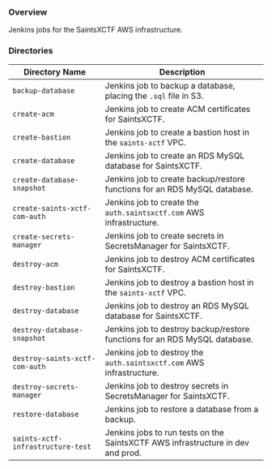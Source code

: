 ### Overview

Jenkins jobs for the SaintsXCTF AWS infrastructure.

### Directories

| Directory Name                     | Description                                                                     |
|------------------------------------|---------------------------------------------------------------------------------|
| `backup-database`                  | Jenkins job to backup a database, placing the `.sql` file in S3.                |
| `create-acm`                       | Jenkins job to create ACM certificates for SaintsXCTF.                          |
| `create-bastion`                   | Jenkins job to create a bastion host in the `saints-xctf` VPC.                  |
| `create-database`                  | Jenkins job to create an RDS MySQL database for SaintsXCTF.                     |
| `create-database-snapshot`         | Jenkins job to create backup/restore functions for an RDS MySQL database.       |
| `create-saints-xctf-com-auth`      | Jenkins job to create the `auth.saintsxctf.com` AWS infrastructure.             |
| `create-secrets-manager`           | Jenkins job to create secrets in SecretsManager for SaintsXCTF.                 |
| `destroy-acm`                      | Jenkins job to destroy ACM certificates for SaintsXCTF.                         |
| `destroy-bastion`                  | Jenkins job to destroy a bastion host in the `saints-xctf` VPC.                 |
| `destroy-database`                 | Jenkins job to destroy an RDS MySQL database for SaintsXCTF.                    |
| `destroy-database-snapshot`        | Jenkins job to destroy backup/restore functions for an RDS MySQL database.      |
| `destroy-saints-xctf-com-auth`     | Jenkins job to destroy the `auth.saintsxctf.com` AWS infrastructure.            |
| `destroy-secrets-manager`          | Jenkins job to destroy secrets in SecretsManager for SaintsXCTF.                |
| `restore-database`                 | Jenkins job to restore a database from a backup.                                |
| `saints-xctf-infrastructure-test`  | Jenkins jobs to run tests on the SaintsXCTF AWS infrastructure in dev and prod. |